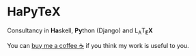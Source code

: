 # HaPyTe&Chi;

Consultancy in **Ha**skell, **Py**thon (Django) and L<sub>A</sub>T<b><sub>E</sub>&Chi;</b>

You can [buy me a coffee ☕](https://buymeacoffee.com/hapytex) if you think my work is useful to you.
